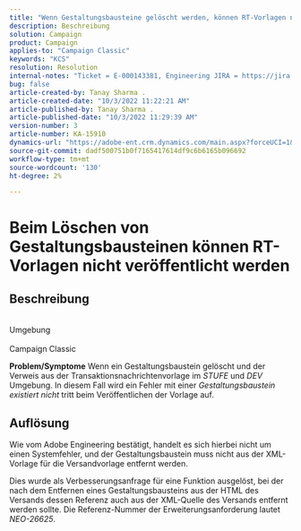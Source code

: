 ```yaml
---
title: "Wenn Gestaltungsbausteine gelöscht werden, können RT-Vorlagen nicht veröffentlicht werden."
description: Beschreibung
solution: Campaign
product: Campaign
applies-to: "Campaign Classic"
keywords: "KCS"
resolution: Resolution
internal-notes: "Ticket = E-000143381, Engineering JIRA = https://jira.corp.adobe.com/browse/NEO-26451 , Enhancement = https://jira.corp.adobe.com/browse/NEO-26451"
bug: false
article-created-by: Tanay Sharma .
article-created-date: "10/3/2022 11:22:21 AM"
article-published-by: Tanay Sharma .
article-published-date: "10/3/2022 11:29:39 AM"
version-number: 3
article-number: KA-15910
dynamics-url: "https://adobe-ent.crm.dynamics.com/main.aspx?forceUCI=1&pagetype=entityrecord&etn=knowledgearticle&id=d692f7a0-0d43-ed11-bba2-0022480868ff"
source-git-commit: dadf500751b0f7165417614df9c6b6165b096692
workflow-type: tm+mt
source-wordcount: '130'
ht-degree: 2%

---
```


# Beim Löschen von Gestaltungsbausteinen können RT-Vorlagen nicht veröffentlicht werden

## Beschreibung

<br>Umgebung<br><br>
Campaign Classic


<b>Problem/Symptome</b>
Wenn ein Gestaltungsbaustein gelöscht und der Verweis aus der Transaktionsnachrichtenvorlage im *STUFE* und *DEV* Umgebung. In diesem Fall wird ein Fehler mit einer *Gestaltungsbaustein existiert nicht* tritt beim Veröffentlichen der Vorlage auf.


## Auflösung


Wie vom Adobe Engineering bestätigt, handelt es sich hierbei nicht um einen Systemfehler, und der Gestaltungsbaustein muss nicht aus der XML-Vorlage für die Versandvorlage entfernt werden.

Dies wurde als Verbesserungsanfrage für eine Funktion ausgelöst, bei der nach dem Entfernen eines Gestaltungsbausteins aus der HTML des Versands dessen Referenz auch aus der XML-Quelle des Versands entfernt werden sollte. Die Referenz-Nummer der Erweiterungsanforderung lautet *NEO-26625*.
